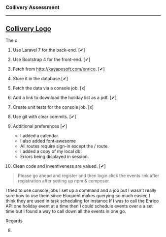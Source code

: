 ### Collivery Assessment
---
[Collivery Logo](https://collivery.net/img/collivery.net-logo.svg)
---

The c

1. Use Laravel 7 for the back-end. [✔]

2. Use Bootstrap 4 for the front-end. [✔]

3. Fetch from http://kayaposoft.com/enrico. [✔]

4. Store it in the database.[✔]

5. Fetch the data via a console job. [x]

6. Add a link to download the holiday list as a pdf. [✔]

7. Create unit tests for the console job. [x]

8. Use git with clear commits. [✔]

9. Additional preferences [✔]
      - I added a calendar.
      - I also added font-awesome
      - All routes require sign-in except the / route.
      - I added a copy of my local db.
      - Errors being displayed in session.

10. Clean code and inventiveness are valued. [✔]

> Please go ahead and register and then login click the events
> link after registration after setting up npm & composer.

I tried to use console jobs I set up a command and a job but I
wasn't really sure how to use them since Eloquent makes querying so much easier,
I think they are used in task scheduling for instance If I was to call the Enrico
API one holiday event at a time then I could schedule events over a a set time
but I found a way to call down all the events in one go.

Regards

8)
